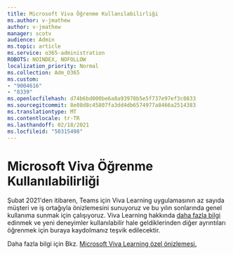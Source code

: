 ```yaml
---
title: Microsoft Viva Öğrenme Kullanılabilirliği
ms.author: v-jmathew
author: v-jmathew
manager: scotv
audience: Admin
ms.topic: article
ms.service: o365-administration
ROBOTS: NOINDEX, NOFOLLOW
localization_priority: Normal
ms.collection: Adm_O365
ms.custom:
- "9004616"
- "8339"
ms.openlocfilehash: d74b6bd000be6a8a93978b5e5f737e97ef3c0833
ms.sourcegitcommit: 8e08d8c45807fa3dd4db6574977a8466a2514383
ms.translationtype: MT
ms.contentlocale: tr-TR
ms.lasthandoff: 02/18/2021
ms.locfileid: "50315498"
---
```

# <a name="microsoft-viva-learning-availability"></a>Microsoft Viva Öğrenme Kullanılabilirliği

Şubat 2021'den itibaren, Teams için Viva Learning uygulamasının az sayıda müşteri ve iş ortağıyla önizlemesini sunuyoruz ve bu yılın sonlarında genel kullanıma sunmak için çalışıyoruz. Viva Learning hakkında [daha fazla bilgi](https://aka.ms/VivaLearningSignup) edinmek ve yeni deneyimler kullanılabilir hale geldiklerinden diğer ayrıntıları öğrenmek için buraya kaydolmanız teşvik edilecektir.

Daha fazla bilgi için Bkz. [Microsoft Viva Learning özel önizlemesi.](https://techcommunity.microsoft.com/t5/microsoft-viva-blog/announcing-microsoft-viva-learning-private-preview/ba-p/2107023)
